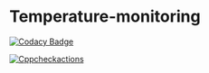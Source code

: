 # Temperature-monitoring
[![Codacy Badge](https://app.codacy.com/project/badge/Grade/68b7654290c94bf7b73780483715edd8)](https://www.codacy.com/gh/Prakash-129/Temperature-monitoring/dashboard?utm_source=github.com&amp;utm_medium=referral&amp;utm_content=Prakash-129/Temperature-monitoring&amp;utm_campaign=Badge_Grade)

[![Cppcheckactions](https://github.com/Prakash-129/Temperature-monitoring/actions/workflows/cppcheck.yml/badge.svg)](https://github.com/Prakash-129/Temperature-monitoring/actions/workflows/cppcheck.yml)

